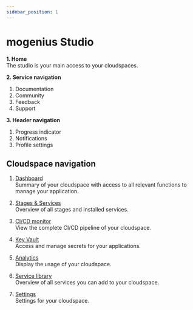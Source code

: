 ```yaml
---
sidebar_position: 1
---
```


# mogenius Studio


**1. Home**  
The studio is your main access to your cloudspaces.

**2. Service navigation**
   1. Documentation
   2. Community
   3. Feedback
   4. Support

**3. Header navigation**
   1. Progress indicator
   2. Notifications
   3. Profile settings

## Cloudspace navigation

1. [Dashboard](dashboard.md)  
Summary of your cloudspace with access to all relevant functions to manage your application.

2. [Stages & Services](stages-and-services.md)  
Overview of all stages and installed services.

3. [CI/CD monitor](ci-cd-monitor.md)  
View the complete CI/CD pipeline of your cloudspace.

4. [Key Vault](key-vault.md)  
Access and manage secrets for your applications.

5. [Analytics](analytics.md)  
Display the usage of your cloudspace. 

6. [Service library](service-library.md)  
Overview of all services you can add to your cloudspace.

7. [Settings](settings.md)  
Settings for your cloudspace.
